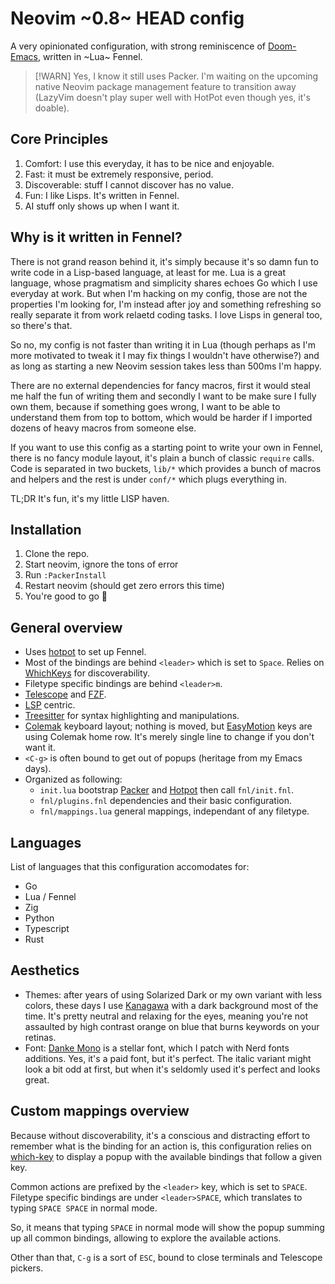 # Neovim ~0.8~ HEAD config

A very opinionated configuration, with strong reminiscence of [Doom-Emacs](https://github.com/hlissner/doom-emacs), written in ~Lua~ Fennel.

> [!WARN]
> Yes, I know it still uses Packer. I'm waiting on the upcoming native Neovim package management feature to transition away (LazyVim doesn't play super well with HotPot even though yes, it's doable).

## Core Principles

1. Comfort: I use this everyday, it has to be nice and enjoyable.
2. Fast: it must be extremely responsive, period.
3. Discoverable: stuff I cannot discover has no value.
4. Fun: I like Lisps. It's written in Fennel.
5. AI stuff only shows up when I want it.

## Why is it written in Fennel?

There is not grand reason behind it, it's simply because it's so damn fun to write code in a Lisp-based language, at least for me. Lua is a great language, whose pragmatism and simplicity shares echoes Go which I use everyday at work. But when I'm hacking on my config, those are not the properties I'm looking for, I'm instead after joy and something refreshing so really separate it from work relaetd coding tasks. I love Lisps in general too, so there's that. 

So no, my config is not faster than writing it in Lua (though perhaps as I'm more motivated to tweak it I may fix things I wouldn't have otherwise?) and as long as starting a new Neovim session takes less than 500ms I'm happy. 

There are no external dependencies for fancy macros, first it would steal me half the fun of writing them and secondly I want to be make sure I fully own them, because if something goes wrong, I want to be able to understand them from top to bottom, which would be harder if I imported dozens of heavy macros from someone else.

If you want to use this config as a starting point to write your own in Fennel, there is no fancy module layout, it's plain a bunch of classic `require` calls. Code is separated in two buckets, `lib/*` which provides a bunch of macros and helpers and the rest is under `conf/*` which plugs everything in.

TL;DR It's fun, it's my little LISP haven.

## Installation

1. Clone the repo.
2. Start neovim, ignore the tons of error
3. Run `:PackerInstall`
4. Restart neovim (should get zero errors this time)
5. You're good to go :rainbow:

## General overview

- Uses [hotpot](https://github.com/rktjmp/hotpot.nvim) to set up Fennel.
- Most of the bindings are behind `<leader>` which is set to `Space`. Relies on [WhichKeys](https://github.com/folke/which-key.nvim) for discoverability.
- Filetype specific bindings are behind `<leader>m`.
- [Telescope](https://github.com/nvim-telescope/telescope.nvim) and [FZF](https://github.com/junegunn/fzf.vim).
- [LSP](https://microsoft.github.io/language-server-protocol/) centric.
- [Treesitter](https://github.com/tree-sitter/tree-sitter) for syntax highlighting and manipulations.
- [Colemak](https://colemak.com) keyboard layout; nothing is moved, but [EasyMotion](https://github.com/easymotion/vim-easymotion) keys are using Colemak home row. It's merely single line to change if you don't want it.
- `<C-g>` is often bound to get out of popups (heritage from my Emacs days).
- Organized as following:
  - `init.lua` bootstrap [Packer](https://github.com/wbthomason/packer.nvim) and [Hotpot](https://github.com/rktjmp/hotpot.nvim) then call `fnl/init.fnl`.
  - `fnl/plugins.fnl` dependencies and their basic configuration.
  - `fnl/mappings.lua` general mappings, independant of any filetype.

## Languages

List of languages that this configuration accomodates for:

- Go
- Lua / Fennel
- Zig
- Python
- Typescript
- Rust

## Aesthetics

- Themes: after years of using Solarized Dark or my own variant with less colors, these days I use [Kanagawa](https://github.com/rebelot/kanagawa.nvim) with a dark background most of the time. It's pretty neutral and relaxing for the eyes, meaning you're not assaulted by high contrast orange on blue that burns keywords on your retinas.
- Font: [Danke Mono](https://philpl.gumroad.com/l/dank-mono) is a stellar font, which I patch with Nerd fonts additions. Yes, it's a paid font, but it's perfect. The italic variant might look a bit odd at first, but when it's seldomly used it's perfect and looks great.

## Custom mappings overview

Because without discoverability, it's a conscious and distracting effort to remember what is the binding for an action is, this configuration relies on [which-key](https://github.com/folke/which-key.nvim) to display
a popup with the available bindings that follow a given key.

Common actions are prefixed by the `<leader>` key, which is set to `SPACE`. Filetype specific bindings are under `<leader>SPACE`, which translates to typing `SPACE SPACE` in normal mode.

So, it means that typing `SPACE` in normal mode will show the popup summing up all common bindings, allowing to explore the available actions.

Other than that, `C-g` is a sort of `ESC`, bound to close terminals and Telescope pickers.

